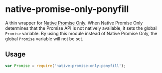 # native-promise-only-ponyfill

A thin wrapper for [Native Promise Only](https://github.com/getify/native-promise-only). When Native Promise Only determines that the Promise API is not natively available, it sets the global `Promise` variable. By using this module instead of Native Promise Only, the global `Promise` variable will not be set.

## Usage

```javascript
var Promise = require('native-promise-only-ponyfill');
```
